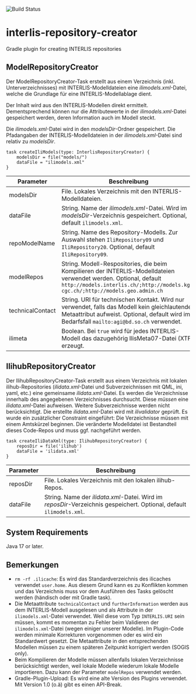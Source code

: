 ![Build Status](https://github.com/sogis/interlis-repository-creator/actions/workflows/main.yml/badge.svg)

# interlis-repository-creator
Gradle plugin for creating INTERLIS repositories

## ModelRepositoryCreator
Der ModelRepositoryCreator-Task erstellt aus einem Verzeichnis (inkl. Unterverzeichnisses) mit INTERLIS-Modelldateien eine _ilimodels.xml_-Datei, welche die Grundlage für eine INTERLIS-Modellablage dient.

Der Inhalt wird aus den INTERLIS-Modellen direkt ermittelt. Dementsprechend können nur die Attributewerte in der _ilimodels.xml_-Datei gespeichert werden, deren Information auch im Modell steckt. 

Die _ilimodels.xml_-Datei wird in den _modelsDir_-Ordner gespeichert. Die Pfadangaben der INTERLIS-Modelldateien in der _ilimodels.xml_-Datei sind relativ zu _modelsDir_.

```
task createIliModels(type: InterlisRepositoryCreator) {
    modelsDir = file("models/")
    dataFile = "ilimodels.xml"
}
```

Parameter | Beschreibung
----------|-------------------
modelsDir | File. Lokales Verzeichnis mit den INTERLIS-Modelldateien.
dataFile  | String. Name der _ilimodels.xml_-Datei. Wird im _modelsDir_-Verzeichnis gespeichert. Optional, default `ilimodels.xml`.
repoModelName | String. Name des Repository-Modells. Zur Auswahl stehen `IliRepository09` und `IliRepository20`. Optional, default `IliRepository09`.
modelRepos  | String. Modell-Respositories, die beim Kompilieren der INTERLIS-Modelldateien verwendet werden. Optional, default `http://models.interlis.ch/;http://models.kgk-cgc.ch/;http://models.geo.admin.ch`
technicalContact | String. URI für technischen Kontakt. Wird nur verwendet, falls das Modell kein gleichlautendes Metaattribut aufweist. Optional, default wird im Bedarfsfall `mailto:agi@bd.so.ch` verwendet.
ilimeta | Boolean. Bei `true` wird für jedes INTERLIS-Modell das dazugehörig IlisMeta07-Datei (XTF) erzeugt.

## IlihubRepositoryCreator
Der IlihubRepositoryCreator-Task erstellt aus einem Verzeichnis mit lokalen ilihub-Repositories (_ilidata.xml_-Datei und Subverzeichnissen mit QML, ini, yaml, etc.) eine gemeinsame _ilidata.xml_-Datei. Es werden die Verzeichnisse innerhalb des angegebenen Verzeichnisses durchsucht. Diese _müssen_ eine _ilidata.xml_-Datei aufweisen. Weitere Subverzeichnisse werden nicht berücksichtigt. Die erstellte _ilidata.xml_-Datei wird mit _ilivalidator_ geprüft. Es wurde ein zusätzlicher Constraint eingeführt: Die Verzeichnisse müssen mit einem Amtskürzel beginnen. Die veränderte Modelldatei ist Bestandteil dieses Code-Repos und muss ggf. nachgeführt werden.

```
task createIliDataXml(type: IlihubRepositoryCreator) {
    reposDir = file('ilihub')
    dataFile = 'ilidata.xml'
}
```

Parameter | Beschreibung
----------|-------------------
reposDir | File. Lokales Verzeichnis mit den lokalen ilihub-Repos.
dataFile  | String. Name der _ilidata.xml_-Datei. Wird im _reposDir_-Verzeichnis gespeichert. Optional, default `ilimodels.xml`.


## System Requirements
Java 17 or later.

## Bemerkungen

- `rm -rf .ilicache`: Es wird das Standardverzeichnis des ilicaches verwendet `user.home`. Aus diesem Grund kann es zu Konflikten kommen und das Verzeichnis muss vor dem Ausführen des Tasks gelöscht werden (händisch oder mit Gradle task).
- Die Metaattribute `technicalContact` und `furtherInformation` werden aus dem INTERLIS-Modell ausgelesen und als Attribute in der `ilimodels.xml`-Datei verwendet. Weil diese vom Typ `INTERLIS.URI` sein müssen, kommt es momentan zu Fehler beim Validieren der `ilimodels.xml`-Datei (wegen einiger unserer Modelle). Im Plugin-Code werden minimale Korrekturen vorgenommen oder es wird ein Standardwert gesetzt. Die Metaattribute in den entsprechenden Modellen müssen zu einem späteren Zeitpunkt korrigiert werden (SOGIS only).
- Beim Kompilieren der Modelle müssen allenfalls lokalen Verzeichnisse berücksichtigt werden, weil lokale Modelle wiederum lokale Modelle importieren. Dazu kann der Parameter `modelRepos` verwendet werden.
- Gradle-Plugin-Upload: Es wird eine alte Version des Plugins verwendet. Mit Version 1.0 (o.ä) gibt es einen API-Break.